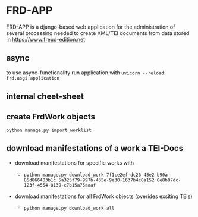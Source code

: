 # FRD-APP

FRD-APP is a django-based web application for the administration of several processing needed to create XML/TEI documents from data stored in https://www.freud-edition.net


## async

to use async-functionality run application with `uvicorn --reload frd.asgi:application`

## internal cheet-sheet

## create FrdWork objects 

`python manage.py import_worklist`

## download manifestations of a work a TEI-Docs

* download manifestations for specific works with
  * `python manage.py download_work 7f1ce2ef-dc26-45e2-b90a-85d866403b1c 5a325f79-997b-435e-9e30-1637b4c0a152 0e8b07dc-123f-4554-8139-c7b15a75aaaf` 

* download manifestations for all FrdWork objects (overides exsiting TEIs)
  * `python manage.py download_work all`

